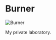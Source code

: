 Burner
======
![Burner](http://generalcounselnews.com/wp-content/uploads/2014/12/laboratory-flash-34220382_s-150-150x150.jpg "Burner")

My private laboratory.

